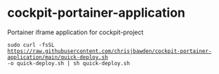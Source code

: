 # cockpit-portainer-application
Portainer iframe application for cockpit-project 


<code>sudo curl -fsSL https://raw.githubusercontent.com/chrisjbawden/cockpit-portainer-application/main/quick-deploy.sh -o quick-deploy.sh | sh quick-deploy.sh</code>

